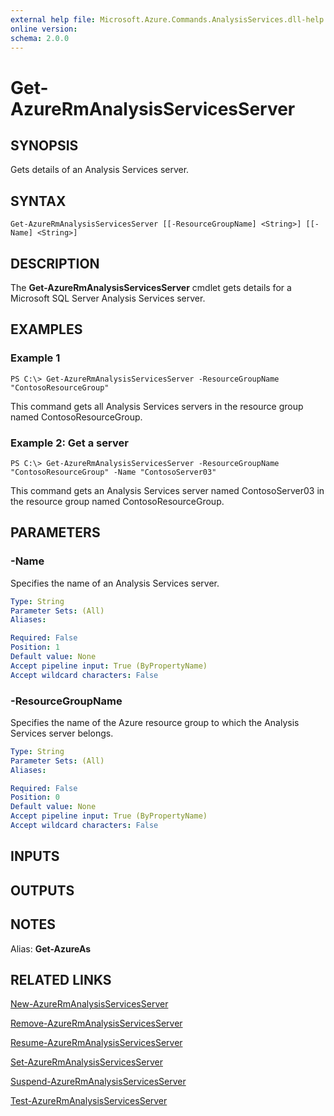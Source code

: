 ```yaml
---
external help file: Microsoft.Azure.Commands.AnalysisServices.dll-help.xml
online version: 
schema: 2.0.0
---
```


# Get-AzureRmAnalysisServicesServer

## SYNOPSIS
Gets details of an Analysis Services server.

## SYNTAX

```
Get-AzureRmAnalysisServicesServer [[-ResourceGroupName] <String>] [[-Name] <String>]
```

## DESCRIPTION
The **Get-AzureRmAnalysisServicesServer** cmdlet gets details for a Microsoft SQL Server Analysis Services server.

## EXAMPLES

### Example 1
```
PS C:\> Get-AzureRmAnalysisServicesServer -ResourceGroupName "ContosoResourceGroup"
```

This command gets all Analysis Services servers in the resource group named ContosoResourceGroup.

### Example 2: Get a server
```
PS C:\> Get-AzureRmAnalysisServicesServer -ResourceGroupName "ContosoResourceGroup" -Name "ContosoServer03"
```

This command gets an Analysis Services server named ContosoServer03 in the resource group named ContosoResourceGroup.

## PARAMETERS

### -Name
Specifies the name of an Analysis Services server.

```yaml
Type: String
Parameter Sets: (All)
Aliases: 

Required: False
Position: 1
Default value: None
Accept pipeline input: True (ByPropertyName)
Accept wildcard characters: False
```

### -ResourceGroupName
Specifies the name of the Azure resource group to which the Analysis Services server belongs.

```yaml
Type: String
Parameter Sets: (All)
Aliases: 

Required: False
Position: 0
Default value: None
Accept pipeline input: True (ByPropertyName)
Accept wildcard characters: False
```

## INPUTS

## OUTPUTS

## NOTES
Alias: **Get-AzureAs**

## RELATED LINKS

[New-AzureRmAnalysisServicesServer](./New-AzureRmAnalysisServicesServer.md)

[Remove-AzureRmAnalysisServicesServer](./Remove-AzureRmAnalysisServicesServer.md)

[Resume-AzureRmAnalysisServicesServer](./Resume-AzureRmAnalysisServicesServer.md)

[Set-AzureRmAnalysisServicesServer](./Set-AzureRmAnalysisServicesServer.md)

[Suspend-AzureRmAnalysisServicesServer](./Suspend-AzureRmAnalysisServicesServer.md)

[Test-AzureRmAnalysisServicesServer](./Test-AzureRmAnalysisServicesServer.md)